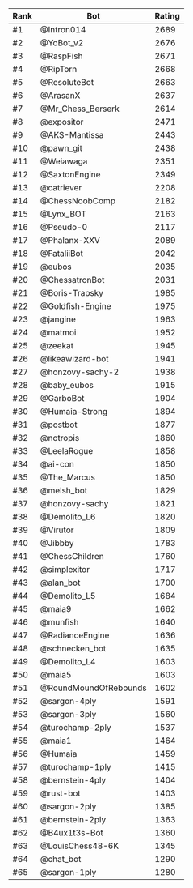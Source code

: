 Rank|Bot|Rating
---|---|---
#1|@Intron014|2689
#2|@YoBot_v2|2676
#3|@RaspFish|2671
#4|@RipTorn|2668
#5|@ResoluteBot|2663
#6|@ArasanX|2637
#7|@Mr_Chess_Berserk|2614
#8|@expositor|2471
#9|@AKS-Mantissa|2443
#10|@pawn_git|2438
#11|@Weiawaga|2351
#12|@SaxtonEngine|2349
#13|@catriever|2208
#14|@ChessNoobComp|2182
#15|@Lynx_BOT|2163
#16|@Pseudo-0|2117
#17|@Phalanx-XXV|2089
#18|@FataliiBot|2042
#19|@eubos|2035
#20|@ChessatronBot|2031
#21|@Boris-Trapsky|1985
#22|@Goldfish-Engine|1975
#23|@jangine|1963
#24|@matmoi|1952
#25|@zeekat|1945
#26|@likeawizard-bot|1941
#27|@honzovy-sachy-2|1938
#28|@baby_eubos|1915
#29|@GarboBot|1904
#30|@Humaia-Strong|1894
#31|@postbot|1877
#32|@notropis|1860
#33|@LeelaRogue|1858
#34|@ai-con|1850
#35|@The_Marcus|1850
#36|@melsh_bot|1829
#37|@honzovy-sachy|1821
#38|@Demolito_L6|1820
#39|@Virutor|1809
#40|@Jibbby|1783
#41|@ChessChildren|1760
#42|@simplexitor|1717
#43|@alan_bot|1700
#44|@Demolito_L5|1684
#45|@maia9|1662
#46|@munfish|1640
#47|@RadianceEngine|1636
#48|@schnecken_bot|1635
#49|@Demolito_L4|1603
#50|@maia5|1603
#51|@RoundMoundOfRebounds|1602
#52|@sargon-4ply|1591
#53|@sargon-3ply|1560
#54|@turochamp-2ply|1537
#55|@maia1|1464
#56|@Humaia|1459
#57|@turochamp-1ply|1415
#58|@bernstein-4ply|1404
#59|@rust-bot|1403
#60|@sargon-2ply|1385
#61|@bernstein-2ply|1363
#62|@B4ux1t3s-Bot|1360
#63|@LouisChess48-6K|1345
#64|@chat_bot|1290
#65|@sargon-1ply|1280
